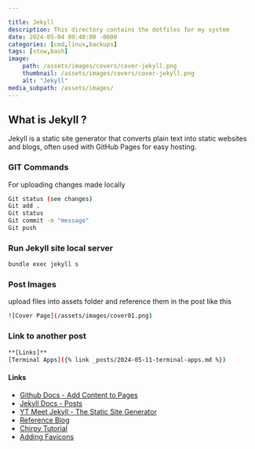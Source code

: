 ```yaml
---

title: Jekyll
description: This directory contains the dotfiles for my system
date: 2024-05-04 09:40:00 -0600
categories: [cmd,linux,backups]
tags: [stow,bash]
image:
    path: /assets/images/covers/cover-jekyll.png
    thumbnail: /assets/images/covers/cover-jekyll.png
    alt: "Jekyll"
media_subpath: /assets/images/
---
```


## What is Jekyll ?

Jekyll is a static site generator that converts plain text into static websites and blogs, often used with GitHub Pages for easy hosting.

### GIT Commands

For uploading changes made locally

```bash
Git status (see changes)
Git add .
Git status
Git commit -m "message"
Git push
```

### Run Jekyll site local server

```bash
bundle exec jekyll s
```

### Post Images

upload files into assets folder and reference them in the post like this

```bash
![Cover Page](/assets/images/cover01.png)
```

### Link to another post

```bash
**[Links]**
[Terminal Apps]({% link _posts/2024-05-11-terminal-apps.md %})
```

#### Links

- [Github Docs - Add Content to Pages](https://docs.github.com/en/pages/setting-up-a-github-pages-site-with-jekyll/adding-content-to-your-github-pages-site-using-jekyll())
- [Jekyll Docs - Posts](https://jekyllrb.com/docs/posts/)
- [YT Meet Jekyll - The Static Site Generator](https://www.youtube.com/watch?v=F8iOU1ci19Q)
- [Reference Blog](https://technotim.live)
- [Chirpy Tutorial](https://github.com/cotes2020/jekyll-theme-chirpy/wiki)
- [Adding Favicons](https://peateasea.de/add-favicon-to-mm-jekyll-site/)
